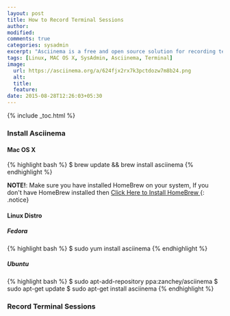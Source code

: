 ```yaml
---
layout: post
title: How to Record Terminal Sessions
author:
modified:
comments: true
categories: sysadmin
excerpt: "Asciinema is a free and open source solution for recording terminal sessions and sharing them on the web."
tags: [Linux, MAC OS X, SysAdmin, Asciinema, Terminal]
image:
  url: https://asciinema.org/a/624fjx2rx7k3pctdozw7m8b24.png
  alt:
  title:
  feature:
date: 2015-08-28T12:26:03+05:30
---
```


{% include _toc.html %}

### Install Asciinema

#### Mac OS X

{% highlight bash %}
$ brew update && brew install asciinema
{% endhighlight %}

**NOTE!**: Make sure you have installed HomeBrew on your system,
If you don't have HomeBrew installed then <a href="/mac/things-to-do-after-installing-mac-os-x/#install-homebrew"> Click Here to Install HomeBrew </a>
{: .notice}

#### Linux Distro

##### Fedora

{% highlight bash %}
$ sudo yum install asciinema
{% endhighlight %}

##### Ubuntu
{% highlight bash %}
$ sudo apt-add-repository ppa:zanchey/asciinema
$ sudo apt-get update
$ sudo apt-get install asciinema
{% endhighlight %}

### Record Terminal Sessions

<script type="text/javascript" src="https://asciinema.org/a/624fjx2rx7k3pctdozw7m8b24.js" id="asciicast-624fjx2rx7k3pctdozw7m8b24" async></script>
